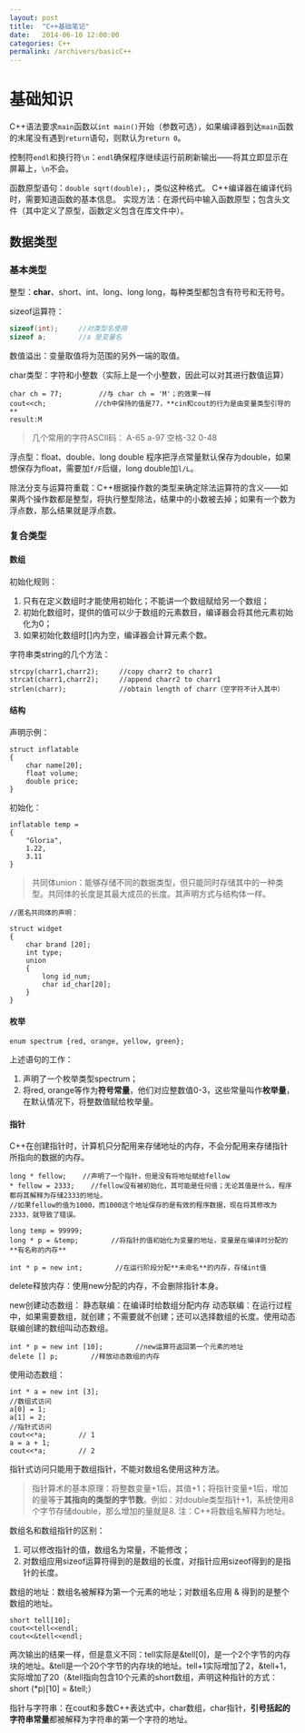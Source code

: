 ```yaml
---
layout: post
title:  "C++基础笔记"
date:   2014-06-10 12:00:00
categories: C++
permalink: /archivers/basicC++
---
```


# 基础知识

C++语法要求`main`函数以`int main()`开始（参数可选），如果编译器到达`main`函数的末尾没有遇到`return`语句，则默认为`return 0`。

控制符`endl`和换行符`\n`：`endl`确保程序继续运行前刷新输出——将其立即显示在屏幕上，`\n`不会。

函数原型语句：`double sqrt(double);`，类似这种格式。
C++编译器在编译代码时，需要知道函数的基本信息。
实现方法：在源代码中输入函数原型；包含头文件（其中定义了原型，函数定义包含在库文件中）。

## 数据类型

### 基本类型

整型：**char**、short、int、long、long long，每种类型都包含有符号和无符号。

sizeof运算符：

```C++
sizeof(int);     //对类型名使用
sizeof a;        //a 是变量名
```

数值溢出：变量取值将为范围的另外一端的取值。

char类型：字符和小整数（实际上是一个小整数，因此可以对其进行数值运算）

    char ch = 77;         //与 char ch = 'M'；的效果一样
    cout<<ch;            //ch中保持的值是77，**cin和cout的行为是由变量类型引导的**
    result:M

>几个常用的字符ASCII码：
A-65    a-97    空格-32    0-48

浮点型：float、double、long double
程序把浮点常量默认保存为double，如果想保存为float，需要加`f/F`后缀，long double加`l/L`。

除法分支与运算符重载：C++根据操作数的类型来确定除法运算符的含义——如果两个操作数都是整型，将执行整型除法，结果中的小数被去掉；如果有一个数为浮点数，那么结果就是浮点数。

### 复合类型

#### 数组
初始化规则：
1. 只有在定义数组时才能使用初始化；不能讲一个数组赋给另一个数组；
2. 初始化数组时，提供的值可以少于数组的元素数目，编译器会将其他元素初始化为0；
3. 如果初始化数组时[]内为空，编译器会计算元素个数。

字符串类string的几个方法：
    
    strcpy(charr1,charr2);     //copy charr2 to charr1 
    strcat(charr1,charr2);     //append charr2 to charr1
    strlen(charr);             //obtain length of charr（空字符不计入其中）

#### 结构
声明示例：

    struct inflatable
    {
        char name[20];
        float volume;
        double price;        
    }

初始化：

    inflatable temp = 
    {
        "Gloria",
        1.22,
        3.11
    }

>共同体union：能够存储不同的数据类型，但只能同时存储其中的一种类型。共同体的长度是其最大成员的长度。其声明方式与结构体一样。

    //匿名共同体的声明：
    
    struct widget
    {
        char brand [20];
        int type;
        union
        {
            long id_num;
            char id_char[20];
        }
    }

#### 枚举

    enum spectrum {red, orange, yellow, green};

上述语句的工作：
1. 声明了一个枚举类型spectrum；
2. 将red, orange等作为**符号常量**，他们对应整数值0-3，这些常量叫作**枚举量**，在默认情况下，将整数值赋给枚举量。

#### 指针

C++在创建指针时，计算机只分配用来存储地址的内存，不会分配用来存储指针所指向的数据的内存。

    long * fellow;    //声明了一个指针，但是没有将地址赋给fellow
    * fellow = 2333;    //fellow没有被初始化，其可能是任何值；无论其值是什么，程序都将其解释为存储2333的地址。
    //如果fellow的值为1000，而1000这个地址保存的是有效的程序数据，现在将其修改为2333，就导致了错误。

    long temp = 99999;
    long * p = &temp;        //将指针的值初始化为变量的地址，变量是在编译时分配的**有名称的内存**
    
    int * p = new int;        //在运行阶段分配**未命名**的内存，存储int值

delete释放内存：使用new分配的内存，不会删除指针本身。

new创建动态数组：
静态联编：在编译时给数组分配内存
动态联编：在运行过程中，如果需要数组，就创建；不需要就不创建；还可以选择数组的长度。使用动态联编创建的数组叫动态数组。

    int * p = new int [10];        //new运算符返回第一个元素的地址
    delete [] p;        //释放动态数组的内存

使用动态数组：

    int * a = new int [3];
    //数组式访问
    a[0] = 1;
    a[1] = 2;
    //指针式访问
    cout<<*a;        // 1
    a = a + 1;
    cout<<*a;        // 2

指针式访问只能用于数组指针，不能对数组名使用这种方法。
>指针算术的基本原理：将整数变量+1后，其值+1；将指针变量+1后，增加的量等于**其指向的类型的字节数**。例如：对double类型指针+1，系统使用8个字节存储double，那么增加的量就是8.
注：C++将数组名解释为地址。

数组名和数组指针的区别：
1. 可以修改指针的值，数组名为常量，不能修改；
2. 对数组应用sizeof运算符得到的是数组的长度，对指针应用sizeof得到的是指针的长度。

数组的地址：数组名被解释为第一个元素的地址；对数组名应用 & 得到的是整个数组的地址。

    short tell[10];
    cout<<tell<<endl;
    cout<<&tell<<endl;

两次输出的结果一样，但是意义不同：tell实际是&tell[0]，是一个2个字节的内存块的地址。&tell是一个20个字节的内存块的地址。tell+1实际增加了2，&tell+1，实际增加了20（&tell指向包含10个元素的short数组，声明这种指针的方式：short (*p)[10] = &tell;）

指针与字符串：在cout和多数C++表达式中，char数组，char指针，**引号括起的字符串常量**都被解释为字符串的第一个字符的地址。
